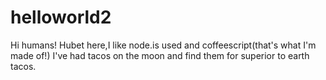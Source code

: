 # helloworld2
Hi humans!
Hubet here,I like node.is used and coffeescript(that's what I'm made of!)
I've had tacos on the moon and find them for superior to earth tacos.
